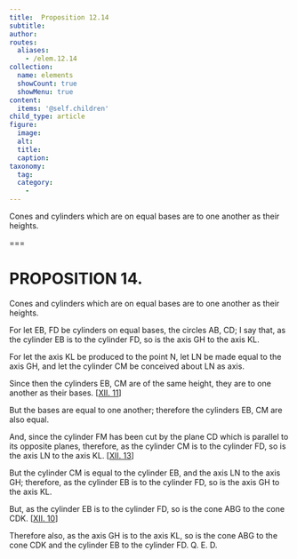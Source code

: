 ```yaml
---
title:  Proposition 12.14
subtitle: 
author:
routes:
  aliases:
    - /elem.12.14
collection:
  name: elements
  showCount: true
  showMenu: true
content:
  items: '@self.children'
child_type: article
figure:
  image:
  alt:
  title:
  caption:
taxonomy:
  tag:
  category:
    - 
---
```


<p>
       <hi rend="ital">Cones and cylinders which are on equal bases are to one another as their heights.</hi>
      </p>

===

<h1>PROPOSITION 14.</h1>
<p>
       <span class="ital">Cones and cylinders which are on equal bases are to one another as their heights.</span>
      </p>

<p>For let <span class="ital">EB</span>, <span class="ital">FD</span> be cylinders on equal bases, the circles <span class="ital">AB</span>, <span class="ital">CD</span>; I say that, as the cylinder <span class="ital">EB</span> is to the cylinder <span class="ital">FD</span>, so is the axis <span class="ital">GH</span> to the axis <span class="ital">KL</span>. 
      </p>

<p>For let the axis <span class="ital">KL</span> be produced to the point <span class="ital">N</span>, let <span class="ital">LN</span> be made equal to the axis <span class="ital">GH</span>, and let the cylinder <span class="ital">CM</span> be conceived about <span class="ital">LN</span> as axis. </p>

<p>Since then the cylinders <span class="ital">EB</span>, <span class="ital">CM</span> are of the same height, they are to one another as their bases. [<a href="/elem.12.11">XII. 11</a>] </p>

<p>But the bases are equal to one another; therefore the cylinders <span class="ital">EB</span>, <span class="ital">CM</span> are also equal. </p>

<p>And, since the cylinder <span class="ital">FM</span> has been cut by the plane <span class="ital">CD</span> which is parallel to its opposite planes, therefore, as the cylinder <span class="ital">CM</span> is to the cylinder <span class="ital">FD</span>, so is the axis <span class="ital">LN</span> to the axis <span class="ital">KL</span>. [<a href="/elem.12.13">XII. 13</a>] </p>

<p>But the cylinder <span class="ital">CM</span> is equal to the cylinder <span class="ital">EB</span>, and the axis <span class="ital">LN</span> to the axis <span class="ital">GH</span>; therefore, as the cylinder <span class="ital">EB</span> is to the cylinder <span class="ital">FD</span>, so is the axis <span class="ital">GH</span> to the axis <span class="ital">KL</span>. </p>

<p>But, as the cylinder <span class="ital">EB</span> is to the cylinder <span class="ital">FD</span>, so is the cone <span class="ital">ABG</span> to the cone <span class="ital">CDK</span>. [<a href="/elem.12.10">XII. 10</a>] </p>

<p>Therefore also, as the axis <span class="ital">GH</span> is to the axis <span class="ital">KL</span>, so is the cone <span class="ital">ABG</span> to the cone <span class="ital">CDK</span> and the cylinder <span class="ital">EB</span> to the cylinder <span class="ital">FD</span>. Q. E. D.</p>
